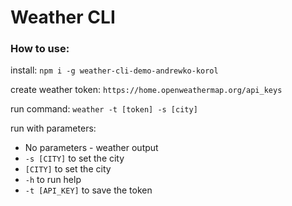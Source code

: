 # Weather CLI

### How to use:

install:
`npm i -g weather-cli-demo-andrewko-korol`

create weather token:
`https://home.openweathermap.org/api_keys`

run command:
`weather -t [token] -s [city]`

run with parameters:

- No parameters - weather output
- `-s [CITY]` to set the city
- `[CITY]` to set the city
- `-h` to run help
- `-t [API_KEY]` to save the token
